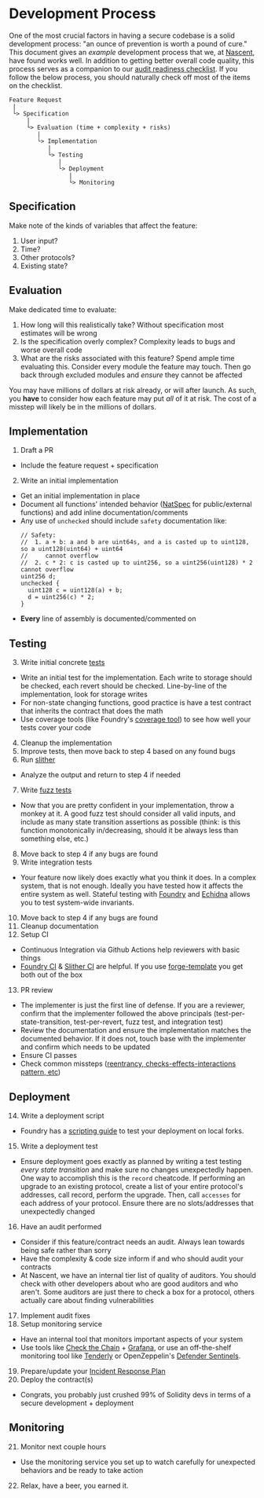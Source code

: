 # Development Process
One of the most crucial factors in having a secure codebase is a solid development process: "an ounce of prevention is worth a pound of cure." This document gives an *example* development process that we, at [Nascent](https://www.nascent.xyz), have found works well. In addition to getting better overall code quality, this process serves as a companion to our [audit readiness checklist](audit-readiness-checklist.md). If you follow the below process, you should naturally check off most of the items on the checklist.

```
Feature Request
 |
 └> Specification
     |
     └> Evaluation (time + complexity + risks)
        |
        └> Implementation
           |
           └> Testing
              |
              └> Deployment
                 |
                 └> Monitoring
```
## Specification
Make note of the kinds of variables that affect the feature:
1. User input?
2. Time?
3. Other protocols?
4. Existing state?

## Evaluation
Make dedicated time to evaluate:
1. How long will this realistically take? Without specification most estimates will be wrong
2. Is the specification overly complex? Complexity leads to bugs and worse overall code
3. What are the risks associated with this feature? Spend ample time evaluating this. Consider every module the feature may touch. Then go back through excluded modules and *ensure* they cannot be affected

You may have millions of dollars at risk already, or will after launch. As such, you **have** to consider how each feature may put *all* of it at risk. The cost of a misstep will likely be in the millions of dollars.
## Implementation
1. Draft a PR
  - Include the feature request + specification
2. Write an initial implementation
  - Get an initial implementation in place
  - Document all functions' intended behavior ([NatSpec](https://docs.soliditylang.org/en/develop/natspec-format.html) for public/external functions) and add inline documentation/comments
  - Any use of `unchecked` should include `safety` documentation like:
    ```solidity
    // Safety:
    //  1. a + b: a and b are uint64s, and a is casted up to uint128, so a uint128(uint64) + uint64
    //     cannot overflow
    //  2. c * 2: c is casted up to uint256, so a uint256(uint128) * 2 cannot overflow
    uint256 d;
    unchecked {
      uint128 c = uint128(a) + b;
      d = uint256(c) * 2;
    }
    ```
  - **Every** line of assembly is documented/commented on

## Testing

3. Write initial concrete [tests](https://book.getfoundry.sh/forge/tests.html)
  - Write an initial test for the implementation. Each write to storage should be checked, each revert should be checked. Line-by-line of the implementation, look for storage writes
  - For non-state changing functions, good practice is have a test contract that inherits the contract that does the math
  - Use coverage tools (like Foundry's [coverage tool](https://github.com/foundry-rs/foundry/pull/1576)) to see how well your tests cover your code
4. Cleanup the implementation
5. Improve tests, then move back to step 4 based on any found bugs
6. Run [slither](https://github.com/crytic/slither)
  - Analyze the output and return to step 4 if needed
7. Write [fuzz tests](https://book.getfoundry.sh/forge/fuzz-testing.html)
  - Now that you are pretty confident in your implementation, throw a monkey at it. A good fuzz test should consider all valid inputs, and include as many state transition assertions as possible (think: is this function monotonically in/decreasing, should it be always less than something else,  etc.)
8. Move back to step 4 if any bugs are found
9. Write integration tests
  - Your feature now likely does exactly what you think it does. In a complex system, that is not enough. Ideally you have tested how it affects the entire system as well. Stateful testing with [Foundry](https://github.com/foundry-rs/foundry) and [Echidna](https://github.com/crytic/echidna) allows you to test system-wide invariants.
10. Move back to step 4 if any bugs are found
11. Cleanup documentation
12. Setup CI
  - Continuous Integration via Github Actions help reviewers with basic things
  - [Foundry CI](https://github.com/foundry-rs/foundry-toolchain) & [Slither CI](https://github.com/foundry-rs/forge-template/blob/36f0bf7cbc953f071027a1c1783e7e5c7d9613ed/.github/workflows/lint.yml) are helpful. If you use [forge-template](https://github.com/foundry-rs/forge-template) you get both out of the box
13. PR review
  - The implementer is just the first line of defense. If you are a reviewer, confirm that the implementer followed the above principals (test-per-state-transition, test-per-revert, fuzz test, and integration test)
  - Review the documentation and ensure the implementation matches the documented behavior. If it does not, touch base with the implementer and confirm which needs to be updated
  - Ensure CI passes
  - Check common missteps ([reentrancy, checks-effects-interactions pattern, etc](https://docs.soliditylang.org/en/latest/security-considerations.html#pitfalls))


## Deployment
14. Write a deployment script
  - Foundry has a [scripting guide](https://book.getfoundry.sh/tutorials/solidity-scripting) to test your deployment on local forks.
15. Write a deployment test
  - Ensure deployment goes exactly as planned by writing a test testing *every state transition* and make sure no changes unexpectedly happen. One way to accomplish this is the `record` cheatcode. If performing an upgrade to an existing protocol, create a list of your entire protocol's addresses, call record, perform the upgrade. Then, call `accesses` for each address of your protocol. Ensure there are no slots/addresses that unexpectedly changed
16. Have an audit performed
  - Consider if this feature/contract needs an audit. Always lean towards being safe rather than sorry
  - Have the complexity & code size inform if and who should audit your contracts
  - At Nascent, we have an internal tier list of quality of auditors. You should check with other developers about who are good auditors and who aren't. Some auditors are just there to check a box for a protocol, others actually care about finding vulnerabilities
17. Implement audit fixes
18. Setup monitoring service
  - Have an internal tool that monitors important aspects of your system
  - Use tools like [Check the Chain](https://github.com/checkthechain/checkthechain) + [Grafana](https://grafana.com/), or use an off-the-shelf monitoring tool like [Tenderly](https://tenderly.co/alerting) or OpenZeppelin's [Defender Sentinels](https://www.openzeppelin.com/defender).
19. Prepare/update your [Incident Response Plan](incident-response-plan-template.md)
20. Deploy the contract(s)
  - Congrats, you probably just crushed 99% of Solidity devs in terms of a secure development + deployment

## Monitoring
21. Monitor next couple hours
  - Use the monitoring service you set up to watch carefully for unexpected behaviors and be ready to take action
22. Relax, have a beer, you earned it.
